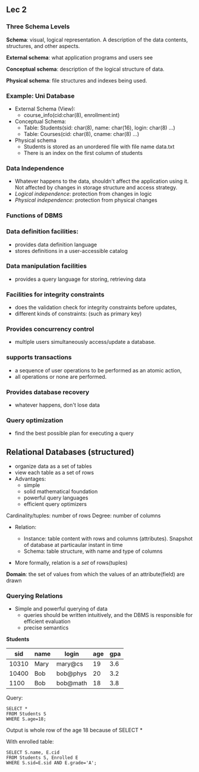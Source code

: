 ## Lec 2

### Three Schema Levels
**Schema**: visual, logical representation. A description of the data contents, structures, and other aspects.

**External schema**: what application programs and users see

**Conceptual schema**: description of the logical structure of data.

**Physical schema**: file structures and indexes being used.

### Example: Uni Database
- External Schema (View):
  - course_info(cid:char(8), enrollment:int)
- Conceptual Schema:
  - Table: Students(sid: char(8), name: char(16), login: char(8) ...)
  - Table: Courses(cid: char(8), cname: char(8) ...)
- Physical schema
  - Students is stored as an unordered file with file name data.txt
  - There is an index on the first column of students

### Data Independence
- Whatever happens to the data, shouldn't affect the application using it. Not affected by changes in storage structure and access strategy.
- *Logical independence*: protection from changes in logic
- *Physical independence*: protection from physical changes

### Functions of DBMS
### Data definition facilities:
- provides data definition language
- stores definitions in a user-accessible catalog

### Data manipulation facilities
- provides a query language for storing, retrieving data

### Facilities for integrity constraints
- does the validation check for integrity constraints
before updates,
- different kinds of constraints: (such as primary key)
### Provides concurrency control
- multiple users simultaneously access/update a
database.

### supports transactions
- a sequence of user operations to be performed as an
atomic action,
- all operations or none are performed.

### Provides database recovery
- whatever happens, don't lose data

### Query optimization
- find the best possible plan for executing a query

## Relational Databases (structured)
- organize data as a set of tables
- view each table as a set of rows
- Advantages:
  - simple
  - solid mathematical foundation
  - powerful query languages
  - efficient query optimizers

Cardinality/tuples: number of rows
Degree: number of columns

- Relation:
  - Instance: table content with rows and columns (attributes). Snapshot of database at particaular instant in time
  - Schema: table structure, with name and type of columns

- More formally, relation is a *set* of rows(tuples)

**Domain**: the set of values from which the values of an attribute(field) are drawn

### Querying Relations
- Simple and powerful querying of data
  - queries should be written intuitively, and the DBMS is responsible for efficient evaluation
  - precise semantics


**Students**

| sid   | name | login    | age | gpa |
| ----  | ---- | -----    | --- | --- |
| 10310 | Mary | mary@cs  | 19  | 3.6 |
| 10400 | Bob  | bob@phys | 20  | 3.2 |
| 1100  | Bob  | bob@math | 18  | 3.8 |

Query:

```@SQL
SELECT *
FROM Students S
WHERE S.age=18;
```
Output is whole row of the age 18 because of SELECT *

With enrolled table:
```@SQL
SELECT S.name, E.cid
FROM Students S, Enrolled E
WHERE S.sid=E.sid AND E.grade='A';
```